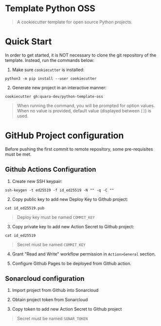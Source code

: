 # Template Python OSS

> A cookiecutter template for open source Python projects.

# Quick Start

In order to get started, it is NOT necessary to clone the git repository of the template. Instead, run the commands below:

1. Make sure `cookiecutter` is installed:

```console
python3 -m pip install --user cookiecutter
```

2. Generate new project in an interactive manner:

```console
cookiecutter gh:quara-dev/python-template-oss
```

> When running the command, you will be prompted for option values. When no value is provided, default value (displayed between `[]`) is used.

# GitHub Project configuration

Before pushing the first commit to remote repository, some pre-requisites must be met. 

## Github Actions Configuration

1. Create new SSH keypair:

```console
ssh-keygen -t ed25519 -f id_ed25519 -N "" -q -C ""
```

2. Copy public key to add new Deploy Key to Github project:

```console
cat id_ed25519.pub
```

> Deploy key must be named `COMMIT_KEY`

3. Copy private key to add new Action Secret to Github project:

```console
cat id_ed25519
```

> Secret must be named `COMMIT_KEY`

4. Grant "Read and Write" workflow permission in `Action>General` section.

5. Configure Github Pages to be deployed from Github action.

## Sonarcloud configuration

1. Import project from Github into Sonarcloud

2. Obtain project token from Sonarcloud

2. Copy token to add new Action Secret to Github project

> Secret must be named `SONAR_TOKEN`
